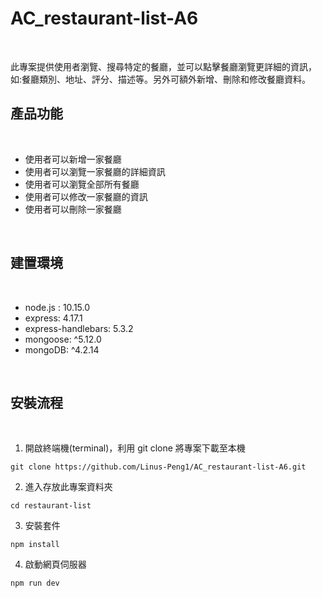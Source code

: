 # AC_restaurant-list-A6

<br>

此專案提供使用者瀏覽、搜尋特定的餐廳，並可以點擊餐廳瀏覽更詳細的資訊，如:餐廳類別、地址、評分、描述等。另外可額外新增、刪除和修改餐廳資料。

## 產品功能

<br>

* 使用者可以新增一家餐廳
* 使用者可以瀏覽一家餐廳的詳細資訊
* 使用者可以瀏覽全部所有餐廳
* 使用者可以修改一家餐廳的資訊
* 使用者可以刪除一家餐廳

<br>

## 建置環境

<br>

* node.js : 10.15.0
* express: 4.17.1
* express-handlebars: 5.3.2
* mongoose: ^5.12.0
* mongoDB: ^4.2.14

<br>

## 安裝流程

<br>

1. 開啟終端機(terminal)，利用 git clone 將專案下載至本機
```
git clone https://github.com/Linus-Peng1/AC_restaurant-list-A6.git
```
2. 進入存放此專案資料夾
```
cd restaurant-list
```
3. 安裝套件
```
npm install
```
4. 啟動網頁伺服器
```
npm run dev
```
